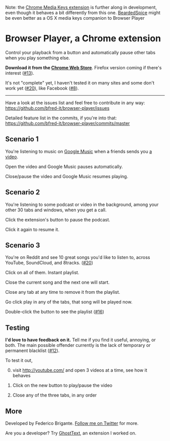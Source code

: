 Note: the [Chrome Media Keys extension](https://github.com/msfeldstein/chrome-media-keys) is further along in development, even though it behaves a bit differently from this one. [BeardedSpice](https://github.com/beardedspice/beardedspice) might be even better as a OS X media keys companion to Browser Player

# Browser Player, a Chrome extension
Control your playback from a button and automatically pause other tabs when you play something else.

**Download it from the [Chrome Web Store](https://chrome.google.com/webstore/detail/gngdbjfdljhcameljcapolcpijlefhib)**. Firefox version coming if there's interest ([#13](https://github.com/bfred-it/browser-player/issues/13)).


It's not "complete" yet, I haven't tested it on many sites and some don't work yet ([#20](https://github.com/bfred-it/browser-player/issues/20)), like Facebook ([#8](https://github.com/bfred-it/browser-player/issues/8)).

---
Have a look at the issues list and feel free to contribute in any way: https://github.com/bfred-it/browser-player/issues

Detailed feature list in the commits, if you're into that: https://github.com/bfred-it/browser-player/commits/master

## Scenario 1

You're listening to music on [Google Music](https://music.google.com) when a friends sends you [a video](https://www.youtube.com/watch?v=dQw4w9WgXcQ).

Open the video and Google Music pauses automatically.

Close/pause the video and Google Music resumes playing.

## Scenario 2

You're listening to some podcast or video in the background, among your other 30 tabs and windows, when you get a call.

Click the extension's button to pause the podcast.

Click it again to resume it.

## Scenario 3

You're on Reddit and see 10 great songs you'd like to listen to, across YouTube, SoundCloud, and 8tracks. ([#20](https://github.com/bfred-it/browser-player/issues/20))

Click on all of them. Instant playlist.

Close the current song and the next one will start.

Close any tab at any time to remove it from the playlist.

Go click play in any of the tabs, that song will be played now.

Double-click the button to see the playlist ([#16](https://github.com/bfred-it/browser-player/issues/16))

## Testing

**I'd love to have feedback on it.** Tell me if you find it useful, annoying, or both. The main possible offender currently is the lack of temporary or permanent blacklist ([#12](https://github.com/bfred-it/browser-player/issues/12)).

To test it out,

0. visit http://youtube.com/ and open 3 videos at a time, see how it behaves

0. Click on the new button to play/pause the video

0. Close any of the three tabs, in any order

## More

Developed by Federico Brigante. [Follow me on Twitter](https://twitter.com/bfred_it) for more.

Are you a developer? Try [GhostText](https://github.com/Cacodaimon/GhostText-for-SublimeText/), an extension I worked on.
